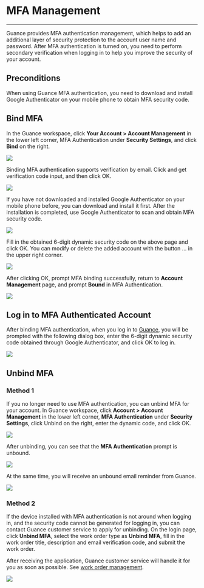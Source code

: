 # MFA Management
---

Guance provides MFA authentication management, which helps to add an additional layer of security protection to the account user name and password. After MFA authentication is turned on, you need to perform secondary verification when logging in to help you improve the security of your account.

## Preconditions

When using Guance MFA authentication, you need to download and install Google Authenticator on your mobile phone to obtain MFA security code.


## Bind MFA

In the Guance workspace, click **Your Account > Account Management** in the lower left corner, MFA Authentication under **Security Settings**, and click **Bind** on the right.

![](img/1.mfa_1.png)

Binding MFA authentication supports verification by email. Click and get verification code input, and then click OK.



![](img/1.mfa_2.1.png)

If you have not downloaded and installed Google Authenticator on your mobile phone before, you can download and install it first. After the installation is completed, use Google Authenticator to scan and obtain MFA security code.

![](img/1.mfa_4.1.png)

Fill in the obtained 6-digit dynamic security code on the above page and click OK. You can modify or delete the added account with the button ... in the upper right corner.

![](img/1.mfa_11.1.png)

After clicking OK, prompt MFA binding successfully, return to **Account Management** page, and prompt **Bound** in MFA Authentication.

![](img/6.mfa_1.1.png)



## Log in to MFA Authenticated Account

After binding MFA authentication, when you log in to [Guance](https://www.guance.com/), you will be prompted with the following dialog box, enter the 6-digit dynamic security code obtained through Google Authenticator, and click OK to log in.

![](img/1.mfa_6.1.png)



## Unbind MFA

### Method 1

If you no longer need to use MFA authentication, you can unbind MFA for your account. In Guance workspace, click **Account > Account Management** in the lower left corner, **MFA Authentication** under **Security Settings**, click Unbind on the right, enter the dynamic code, and click OK.

![](img/1.mfa_8.png)

After unbinding, you can see that the **MFA Authentication** prompt is unbound.

![](img/6.mfa_1.png)

At the same time, you will receive an unbound email reminder from Guance.

![](img/1.mfa_10.png)


### Method 2

If the device installed with MFA authentication is not around when logging in, and the security code cannot be generated for logging in, you can contact Guance customer service to apply for unbinding. On the login page, click **Unbind MFA**, select the work order type as **Unbind MFA**, fill in the work order title, description and email verification code, and submit the work order.

After receiving the application, Guance customer service will handle it for you as soon as possible. See [work order management](work-order-management.md).

![](img/1.work_order_2.png)

